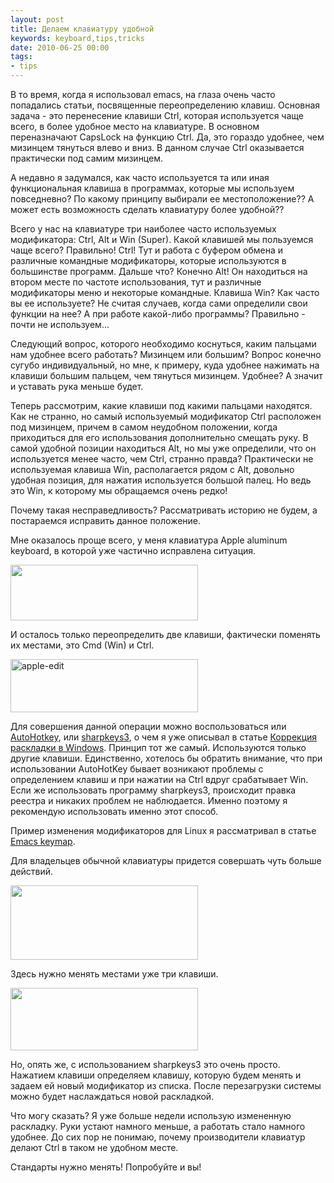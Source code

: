 ```yaml
---
layout: post
title: Делаем клавиатуру удобной
keywords: keyboard,tips,tricks
date: 2010-06-25 00:00
tags:
- tips
---
```

В то время, когда я использовал emacs, на глаза очень часто попадались статьи, посвященные переопределению клавиш. Основная задача - это перенесение клавиши Ctrl, которая используется чаще всего, в более удобное место на клавиатуре. В основном переназначают CapsLock на функцию Ctrl. Да, это гораздо удобнее, чем мизинцем тянуться влево и вниз. В данном случае Ctrl оказывается практически под самим мизинцем.

А недавно я задумался, как часто используется та или иная функциональная клавиша в программах, которые мы используем повседневно? По какому принципу выбирали ее местоположение?? А может есть возможность сделать клавиатуру более удобной??

Всего у нас на клавиатуре три наиболее часто используемых модификатора: Ctrl, Alt и Win (Super). Какой клавишей мы пользуемся чаще всего? Правильно! Ctrl! Тут и работа с буфером обмена и различные командные модификаторы, которые используются в большинстве программ. Дальше что? Конечно Alt! Он находиться на втором месте по частоте использования, тут и различные модификаторы меню и некоторые командные. Клавиша Win? Как часто вы ее используете? Не считая случаев, когда сами определили свои функции на нее? А при работе какой-либо программы? Правильно - почти не используем...

Следующий вопрос, которого необходимо коснуться, каким пальцами нам удобнее всего работать? Мизинцем или большим? Вопрос конечно сугубо индивидуальный, но мне, к примеру, куда удобнее нажимать на клавиши большим пальцем, чем тянуться мизинцем. Удобнее? А значит и уставать рука меньше будет.

Теперь рассмотрим, какие клавиши под какими пальцами находятся. Как не странно, но самый используемый модификатор Ctrl расположен под мизинцем, причем в самом неудобном положении, когда приходиться для его использования дополнительно смещать руку. В самой удобной позиции находиться Alt, но мы уже определили, что он используется менее часто, чем Ctrl, странно правда? Практически не используемая клавиша Win, располагается рядом с Alt, довольно удобная позиция, для нажатия используется большой палец. Но ведь это Win, к которому мы обращаемся очень редко!

Почему такая несправедливость? Рассматривать историю не будем, а постараемся исправить данное положение.

Мне оказалось проще всего, у меня клавиатура Apple aluminum keyboard, в которой уже частично исправлена ситуация.

<a href="http://static.juev.org/2010/06/apple-aluminum-keyboard.jpg"><img class="aligncenter size-medium wp-image-1085" title="apple-aluminum-keyboard" src="http://static.juev.org/2010/06/apple-aluminum-keyboard-300x89.jpg" alt="" width="300" height="89" /></a>

И осталось только переопределить две клавиши, фактически поменять их местами, это Cmd (Win) и Ctrl.

<a href="http://static.juev.org/2010/06/keyboard_2.jpg"><img class="aligncenter size-medium wp-image-1086" title="apple-edit" src="http://static.juev.org/2010/06/keyboard_2-300x85.jpg" alt="apple-edit" width="300" height="85" /></a>

Для совершения данной операции можно воспользоваться или <a href="http://www.autohotkey.com/" rel="nofollow">AutoHotkey</a>, или <a href="http://www.randyrants.com/sharpkeys/" rel="nofollow">sharpkeys3</a>, о чем я уже описывал в статье <a href="/2010/06/14/korrekciya-raskladki-v-windows/">Коррекция раскладки в Windows</a>. Принцип тот же самый. Используются только другие клавиши. Единственно, хотелось бы обратить внимание, что при использовании AutoHotKey бывает возникают проблемы с определением клавиш и при нажатии на Ctrl вдруг срабатывает Win. Если же использовать программу sharpkeys3, происходит правка реестра и никаких проблем не наблюдается. Именно поэтому я рекомендую использовать именно этот способ.

Пример изменения модификаторов для Linux я рассматривал в статье <a href="/2009/08/18/emacs-keymap/">Emacs keymap</a>.

Для владельцев обычной клавиатуры придется совершать чуть больше действий.

<a href="http://static.juev.org/2010/06/Mitsumi-KFK-EA4XA.jpg"><img class="aligncenter size-medium wp-image-1088" title="Mitsumi-KFK-EA4XA" src="http://static.juev.org/2010/06/Mitsumi-KFK-EA4XA-300x119.jpg" alt="" width="300" height="119" /></a>

Здесь нужно менять местами уже три клавиши.

<a href="http://static.juev.org/2010/06/keyboard-mitsumi.jpg"><img class="aligncenter size-medium wp-image-1087" title="keyboard-mitsumi" src="http://static.juev.org/2010/06/keyboard-mitsumi-300x100.jpg" alt="" width="300" height="100" /></a>

Но, опять же, с использованием sharpkeys3 это очень просто. Нажатием клавиши определяем клавишу, которую будем менять и задаем ей новый модификатор из списка. После перезагрузки системы можно будет наслаждаться новой раскладкой.

Что могу сказать? Я уже больше недели использую измененную раскладку. Руки устают намного меньше, а работать стало намного удобнее. До сих пор не понимаю, почему производители клавиатур делают Ctrl в таком не удобном месте.

Стандарты нужно менять! Попробуйте и вы!
